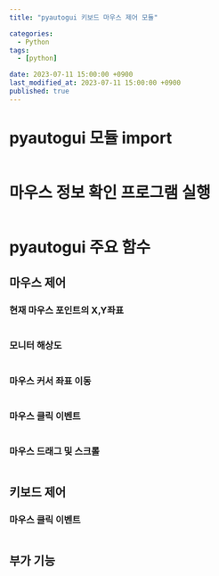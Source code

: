 ```yaml
---
title: "pyautogui 키보드 마우스 제어 모듈"

categories:
  - Python
tags:
  - [python]

date: 2023-07-11 15:00:00 +0900
last_modified_at: 2023-07-11 15:00:00 +0900
published: true
---
```

# pyautogui 모듈 import
```

```

# 마우스 정보 확인 프로그램 실행
```

```

# pyautogui 주요 함수
## 마우스 제어
### 현재 마우스 포인트의 X,Y좌표
```

```

### 모니터 해상도
```

```

### 마우스 커서 좌표 이동
```

```

### 마우스 클릭 이벤트
```

```

### 마우스 드래그 및 스크롤
```

```

## 키보드 제어
### 마우스 클릭 이벤트
```

```

## 부가 기능